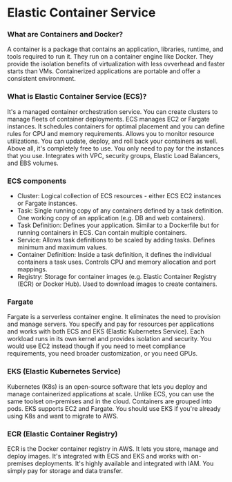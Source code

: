 # Elastic Container Service
### What are Containers and Docker?
A container is a package that contains an application, libraries, runtime, and tools required to run it. They run on a container engine like Docker. They provide the isolation benefits of virtualization with less ovverhead and faster
starts than VMs. Containerized applications are portable and offer a consistent environment.

### What is Elastic Container Service (ECS)?
It's a managed container orchestration service. You can create clusters to manage fleets of container deployments. ECS manages EC2 or Fargate instances. It schedules containers for optimal placement and you can define rules for CPU 
and memory requirements. Allows you to monitor resource utilizations. You can update, deploy, and roll back your containers as well. Above all, it's completely free to use. You only need to pay for the instances that you use. Integrates
with VPC, security groups, Elastic Load Balancers, and EBS volumes. 


### ECS components
- Cluster: Logical collection of ECS resources - either ECS EC2 instances or Fargate instances.
- Task: Single running copy of any containers defined by a task definition. One working copy of an application (e.g. DB and web containers).
- Task Definition: Defines your application. Similar to a Dockerfile but for running containers in ECS. Can contain multiple containers.
- Service: Allows task definitions to be scaled by adding tasks. Defines minimum and maximum values.
- Container Definition: Inside a task definition, it defines the individual containers a task uses. Controls CPU and memory allocation and port mappings.
- Registry: Storage for container images (e.g. Elastic Container Registry (ECR) or Docker Hub). Used to download images to create containers.

### Fargate
Fargate is a serverless container engine. It eliminates the need to provision and manage servers. You specify and pay for resources per applications and works with both ECS and EKS (Elastic Kubernetes Service). Each workload runs in
its own kernel and provides isolation and security. You would use EC2 instead though if you need to meet compliance requirements, you need broader customization, or you need GPUs. 

### EKS (Elastic Kubernetes Service)
Kubernetes (K8s) is an open-source software that lets you deploy and manage containerized applications at scale. Unlike ECS, you can use the same toolset on-premises and in the cloud. Containers are grouped into pods. EKS supports
EC2 and Fargate. You should use EKS if you're already using K8s and want to migrate to AWS. 

### ECR (Elastic Container Registry)
ECR is the Docker container registry in AWS. It lets you store, manage and deploy images. It's integrated with ECS and EKS and works with on-premises deployments. It's highly available and integrated with IAM. You simply pay for 
storage and data transfer.



